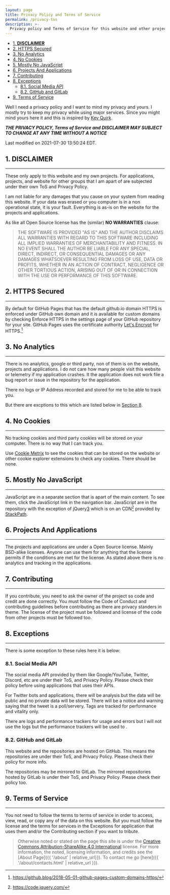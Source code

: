 ```yaml
---
layout: page
title: Privacy Policy and Terms of Service
permalink: /privacy-tos
description: >-
  Privacy policy and Terms of Service for this website and other projects.
---
```


- [1. **DISCLAIMER**](#1-disclaimer)
- [2. HTTPS Secured](#2-https-secured)
- [3. No Analytics](#3-no-analytics)
- [4. No Cookies](#4-no-cookies)
- [5. Mostly No JavaScript](#5-mostly-no-javascript)
- [6. Projects And Applications](#6-projects-and-applications)
- [7. Contributing](#7-contributing)
- [8. Exceptions](#8-exceptions)
  - [8.1. Social Media API](#81-social-media-api)
  - [8.2. GitHub and GitLab](#82-github-and-gitlab)
- [9. Terms of Service](#9-terms-of-service)

Well I need a privacy policy and I want to mind my privacy and yours. I mostly
try to keep my privacy while using major services. Since you might mind yours
here it and this is inspired by [Kev Quirk](https://kevq.uk).

**_THE PRIVACY POLICY, Terms of Service and DISCLAIMER MAY SUBJECT
TO CHANGE AT ANY TIME WITHOUT A NOTICE_**

Last modified on 2021-07-30 13:50:24 EDT.

## 1. **DISCLAIMER**

---

These only apply to this website and my own projects. For applications,
projects, and website for other groups that I am apart of are subjected under
their own ToS and Privacy Policy.

I am not liable for any damages that you cause on your system from reading this
website. If your data was erased or you computer is in a non operational state,
it is your fault. Everything is as-is on the website for the projects and
applications.

As like all Open Source license has the (similar) **NO WARRANTIES** clause:

> THE SOFTWARE IS PROVIDED "AS IS" AND THE AUTHOR DISCLAIMS ALL WARRANTIES WITH
  REGARD TO THIS SOFTWARE INCLUDING ALL IMPLIED WARRANTIES OF MERCHANTABILITY
  AND FITNESS. IN NO EVENT SHALL THE AUTHOR BE LIABLE FOR ANY SPECIAL, DIRECT,
  INDIRECT, OR CONSEQUENTIAL DAMAGES OR ANY DAMAGES WHATSOEVER RESULTING FROM
  LOSS OF USE, DATA OR PROFITS, WHETHER IN AN ACTION OF CONTRACT, NEGLIGENCE OR
  OTHER TORTIOUS ACTION, ARISING OUT OF OR IN CONNECTION WITH THE USE OR
  PERFORMANCE OF THIS SOFTWARE.

## 2. HTTPS Secured

---

By default for GitHub Pages that has the default github.io domain HTTPS is
enforced under GitHub own domain and it is available for custom domains by
checking Enforce HTTPS in the settings page of your GitHub repository for your
site.
GitHub Pages uses the certificate authority [Let's Encrypt][1] for HTTPS.[^1]

## 3. No Analytics

---

There is no analytics, google or third party, non of them is on the website,
projects and applications. I do not care how many people visit this website or
telemetry if my application crashes. It the application does not work file a
bug report or issue in the repository for the application.

There no logs or IP Address recorded and stored for me to be able to track you.

But there are excptions to this which are listed below in
[Section 8](#8-exceptions).

## 4. No Cookies

---

No tracking cookies and third party cookies will be stored on your computer.
There is no way that I can track you.

Use [Cookie Metrix][2] to see the cookies that can be stored on the website or
other cookie explorer extensions to check any cookies. There should be none.

## 5. Mostly No JavaScript

---

JavaScript are in a separate section that is apart of the main content.
To see them, click the JavaScript link in the navigation bar.
JavaScript are in the repository with the exception of jQuery[3] which is on an
CDN[^2] provided by [StackPath][4].

## 6. Projects And Applications

---

The projects and applications are under a Open Source license. Mainly BSD-alike
licenses. Anyone can use them for anything that the license permits if the
conditions are met for the license. As stated above there is no analytics and
tracking in the applications.

## 7. Contributing

---

If you contribute, you need to ask the owner of the project so code and credit
are done correctly. You must follow the Code of Conduct and contributing guidelines
before contributing as there are privacy standers in theme. The license of the
project must be followed and license of the code from other projects must be
followed too.

## 8. Exceptions

---

There is some exception to these rules here it is below:

### 8.1. Social Media API

The social media API provided by them like Google/YouTube, Twitter, Discord, etc
are under their ToS, and Privacy Policy. Please check their policy before using
applications that uses their APIs.

For Twitter bots and applications, there will be analysis but the data will be
public and no private data will be stored. There will be a notice and warning
saying that the tweet is a poll/servery. Tags are tracked for performance and
vitality only.

There are logs and performance trackers for usage and errors
but I will not use the logs but the performance trackers will be used to .

### 8.2. GitHub and GitLab

This website and the repositories are hosted on GitHub. This means the
repositories are under their ToS, and Privacy Policy. Please check their policy
for more info.

The repositories may be mirrored to GitLab. The mirrored repositories hosted by
GitLab is under their ToS, and Privacy Policy. Please check their policy too.

## 9. Terms of Service

---

You not need to follow the terms to terms of service in order to access, view,
read, or copy any of the data on this website. But you must follow the license
and the terms for services in the Exceptions for application that uses them
and/or the Contributing section if you want to tribute.

> Otherwise noted or stated on the page this site is under the
  [Creative Commons Attribution-ShareAlike 4.0 International][8]
  license. For more information, the noted, licensing information, and
  credits see the [About Page]({{ '/about' | relative_url}}). To contact me
  go [here]({{ '/about/contacts.html' | relative_url }}).

[^1]: https://github.blog/2018-05-01-github-pages-custom-domains-https/
[^2]: https://code.jquery.com/

[1]: https://letsencrypt.org/
[2]: https://www.cookiemetrix.com/
[3]: https://jquery.com/
[4]: https://www.stackpath.com/
[5]: https://smartgb.com/
[6]: https://smartgb.com/agreement.htm
[7]: https://www.smartgb.com/privacy.php
[8]: https://creativecommons.org/licenses/by-sa/4.0/
